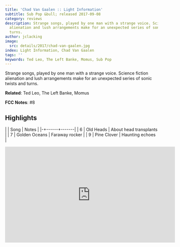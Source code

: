 ```yaml
---
title: 'Chad Van Gaalen :: Light Information'
subtitle: Sub Pop &bull; released 2017-09-08
category: reviews
description: Strange songs, played by one man with a strange voice. Science fiction
  alienation and lush arrangements make for an unexpected series of sonic twists and
  turns.
author: jclacking
image:
  src: details/2017/chad-van-gaalen.jpg
index: Light Information, Chad Van Gaalen
tags: ''
keywords: Ted Leo, The Left Banke, Momus, Sub Pop
---
```

Strange songs, played by one man with a strange voice. Science fiction alienation and lush arrangements make for an unexpected series of sonic twists and turns.<!--more-->

**Related**: Ted Leo, The Left Banke, Momus

**FCC Notes**: #8

## Highlights

| | Song | Notes |
|-+------+-------|
| 6 | Old Heads | About head transplants |
| 7 | Golden Oceans | Faraway rocker |
| 9 | Pine Clover | Haunting echoes |

<div class="tlo-detail-video"><iframe width="560" height="315" src="https://www.youtube.com/embed/WQqTFJdNpZI" frameborder="0" allow="autoplay; encrypted-media" allowfullscreen></iframe></div>

